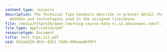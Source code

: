 ```yaml
---
content_type: resource
description: The Technical Tips handouts describe in greater detail the experimental
  methods and technologies used in the assigned literature.
file: /media/https%3A/open-learning-course-data-rc.s3.amazonaws.com/7-340-ubiquitination-the-proteasome-and-human-disease-fall-2004/652ab3294bfc65517d40999a4a46f9ff_tech_tips_s12.pdf
file_type: application/pdf
resourcetype: Document
title: tech_tips_s12.pdf
uid: 652ab329-4bfc-6551-7d40-999a4a46f9ff
---
```

